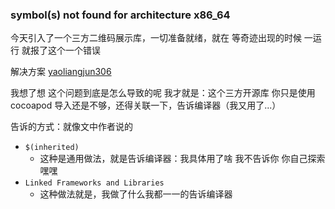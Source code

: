 ### symbol(s) not found for architecture x86_64
今天引入了一个三方二维码展示库，一切准备就绪，就在 等奇迹出现的时候 一运行 就报了这个一个错误

解决方案 [yaoliangjun306](http://blog.csdn.net/yaoliangjun306/article/details/70245778)

我想了想 这个问题到底是怎么导致的呢 我才就是：这个三方开源库 你只是使用 cocoapod 导入还是不够，还得关联一下，告诉编译器（我又用了...）

告诉的方式：就像文中作者说的

- `$(inherited)` 
   - 这种是通用做法，就是告诉编译器：我具体用了啥 我不告诉你 你自己探索 嘿嘿
- `Linked Frameworks and Libraries`
   - 这种做法就是，我做了什么我都一一的告诉编译器 